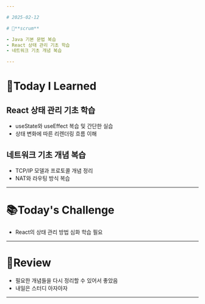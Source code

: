 ```yaml
---

# 2025-02-12

# 💬**scrum**

- Java 기본 문법 복습
- React 상태 관리 기초 학습
- 네트워크 기초 개념 복습

---
```


# 📝**Today I Learned**



## React 상태 관리 기초 학습
- useState와 useEffect 복습 및 간단한 실습
- 상태 변화에 따른 리렌더링 흐름 이해

## 네트워크 기초 개념 복습
- TCP/IP 모델과 프로토콜 개념 정리
- NAT와 라우팅 방식 복습

---

# 📚**Today's Challenge**

- React의 상태 관리 방법 심화 학습 필요


---

# 🌟**Review**

-  필요한 개념들을 다시 정리할 수 있어서 좋았음
- 내일은 스터디 아자아자

---
